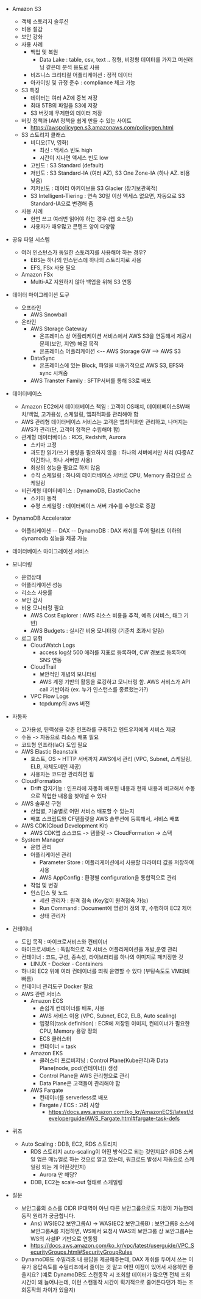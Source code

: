 * Amazon S3
  * 객체 스토리지 솔루션
  * 비용 절감
  * 보안 강화
  * 사용 사례
    * 백업 및 복원
      * Data Lake : table, csv, text .. 정형, 비정형 데이터를 가지고 머신러닝 같은데 분석 용도로 사용
    * 비즈니스 크리티컬 어플리케이션 : 정적 데이터
    * 아카이빙 및 규정 준수 : compliance 체크 가능
  * S3 특징
    * 데이터는 여러 AZ에 중복 저장
    * 최대 5TB의 파일을 S3에 저장
    * S3 버킷에 무제한의 데이터 저장
  * 버킷 정책과 IAM 정책을 쉽게 만들 수 있는 사이트 
    * https://awspolicygen.s3.amazonaws.com/policygen.html
  * S3 스토리지 클래스
    * 비디오(TV, 영화)
      * 최신 : 액세스 빈도 high
      * 시간이 지나면 액세스 빈도 low
    * 고빈도 : S3 Standard (default)
    * 저빈도 : S3 Standard-IA (여러 AZ), S3 One Zone-IA (하나 AZ. 비용 낮음)
    * 저저빈도 : 데이터 아키이브용 S3 Glacier (장기보관목적)
    * S3 Intelligent-Tiering : 연속 30일 이상 엑세스 없으면, 자동으로 S3 Standard-IA으로 변경해 줌
  * 사용 사례
    * 한번 쓰고 여러번 읽어야 하는 경우 (웹 호스팅)
    * 사용자가 매우많고 콘텐츠 양이 다양함

* 공유 파일 시스템
  * 여러 인스턴스가 동일한 스토리지를 사용해야 하는 경우?
    * EBS는 하나의 인스턴스에 하나의 스토리지로 사용
    * EFS, FSx 사용 필요
  * Amazon FSx
    * Multi-AZ 지원하지 않아 백업을 위해 S3 연동

* 데이터 마이그레이션 도구
  * 오프라인
    * AWS Snowball
  * 온라인
    * AWS Storage Gateway
      * 온프레미스 상 어플리케이션 서비스에서 AWS S3을 연동해서 제공시 문제(보안, 지연) 해결 목적
      * 온프레미스 어플리케이션 <-- AWS Storage GW --> AWS S3
    * DataSync
      * 온프레미스에 있는 Block, 파일을 비동기적으로 AWS S3, EFS와 sync 시켜줌
    * AWS Transter Family : SFTP서버를 통해 S3로 배포

* 데이터베이스
  * Amazon EC2에서 데이터베이스 책임 : 고객이 OS패치, 데이터베이스SW패치/백업, 고가용성, 스케일링, 앱최적화를 관리해야 함
  * AWS 관리형 데이터베이스 서비스는 고객은 앱최적화만 관리하고, 나머지는 AWS가 관리(단, 고객이 정책은 수립해야 함)
  * 관계형 데이터베이스 : RDS, Redshift, Aurora
    * 스키마 고정
    * 과도한 읽기/쓰기 용량을 필요하지 않음 : 하나의 서버에서만 처리 (다중AZ 이긴하나, 하나 서버만 사용)
    * 최상의 성능을 필요로 하지 않음
    * 수직 스케일링 : 하나의 데이터베이스 서버로 CPU, Memory 증감으로 스케일링
  * 비관계형 데이터베이스 : DynamoDB, ElasticCache
    * 스키마 동적
    * 수평 스케일링 : 데이터베이스 서버 개수를 수평으로 증감

* DynamoDB Accelerator
  * 어플리케이션 -- DAX -- DynamoDB : DAX 캐쉬를 두어 밀리초 이하의 dynamodb 성능을 제공 가능
* 데이터베이스 마이그레이션 서비스

* 모니터링
  * 운영상태
  * 어플리케이션 성능
  * 리소스 사용률
  * 보안 감사
  * 비용 모니터링 필요
    * AWS Cost Explorer : AWS 리소스 비용을 추적, 예측 (서비스, 태그 기반)
    * AWS Budgets : 실시간 비용 모니터링 (기준치 초과시 알림)
  * 로그 유형
    * CloudWatch Logs
      * access log상 500 에러를 지표로 등록하여, CW 경보로 등록하여 SNS 연동
    * CloudTrail
      * 보안적인 개념의 모니터링
      * AWS 계정 기반의 활동을 로깅하고 모니터링 함. AWS 서비스가 API call 기반이라 (ex. 누가 인스턴스를 종료했는가?)
    * VPC Flow Logs
      * tcpdump의 aws 버전

* 자동화
  * 고가용성, 탄력성을 갖춘 인프라를 구축하고 엔드유저에게 서비스 제공
  * 수동 -> 자동으로 리소스 배포 필요
  * 코드형 인프라(IaC) 도입 필요
  * AWS Elastic Beanstalk
    * 호스트, OS ~ HTTP 서버까지 AWS에서 관리 (VPC, Subnet, 스케일링, ELB, 자체도메인 제공)
    * 사용자는 코드만 관리하면 됨
  * CloudFormation
    * Drift 감지기능 : 인프라에 자동화 배포된 내용과 현재 내용과 비교해서 수동으로 작업한 내용을 찾아낼 수 있다
  * AWS 솔루션 구현
    * 산업별, 기술별로 어떤 서비스 배포할 수 있는지
    * 배포 스크립트와 CF템플릿을 AWS 솔루션에 등록해서, 서비스 배포
  * AWS CDK(Cloud Development Kit)
    * AWS CDK앱 소스코드 -> 템플릿 -> CloudFormation -> 스택
  * System Manager
    * 운영 관리
    * 어플리케이션 관리
      * Parameter Store : 어플리케이션에서 사용할 파라미터 값을 저장하여 사용
      * AWS AppConfig : 환경별 configuration을 통합적으로 관리
    * 작업 및 변경
    * 인스턴스 및 노드
      * 세션 관리자 : 원격 접속 (Key없이 원격접속 가능)
      * Run Command : Document에 명령어 정의 후, 수행하여 EC2 제어
      * 상태 관리자

* 컨테이너
  * 도입 목적 : 마이크로서비스와 컨테이너
  * 마이크로서비스 : 독립적으로 각 서비스 어플리케이션을 개발,운영 관리
  * 컨테이너 : 코드, 구성, 종속성, 라이브러리를 하나의 이미지로 패키징한 것
    * LINUX - Docker - Containers
  * 하나의 EC2 위에 여러 컨테이너를 띄워 운영할 수 있다 (부팅속도도 VM대비 빠름)
  * 컨테이너 관리도구 Docker 필요
  * AWS 관련 서비스
    * Amazon ECS
      * 손쉽게 컨테이너를 배포, 사용
      * AWS 서비스 이용 (VPC, Subnet, EC2, ELB, Auto scaling)
      * 앱정의(task definition) : ECR에 저장된 이미지, 컨테이너가 필요한 CPU, Memory 용량 정의
      * ECS 클러스터
      * 컨테이너 = task
    * Amazon EKS
      * 클러스터 프로비저닝 : Control Plane(Kube관리)과 Data Plane(node, pod(컨테이너)) 생성
      * Control Plane을 AWS 관리형으로 관리
      * Data Plane은 고객들이 관리해야 함
    * AWS Fargate
      * 컨테이너를 serverless로 배포
      * Fargate / ECS : 고려 사항
        * https://docs.aws.amazon.com/ko_kr/AmazonECS/latest/developerguide/AWS_Fargate.html#fargate-task-defs

* 퀴즈
  * Auto Scaling : DDB, EC2, RDS 스토리지
    * RDS 스토리지 auto-scaling이 어떤 방식으로 되는 것인지요? (RDS 스케일 업은 매뉴얼로 하는 것으로 알고 있는데, 워크로드 발생시 자동으로 스케일링 되는 게 어떤것인지)
      * Aurora 만 해당?
    * DDB, EC2는 scale-out 형태로 스케일링
  
* 질문
  * 보안그룹의 소스를 CIDR IP대역이 아닌 다른 보안그룹으로도 지정이 가능한데 동작 원리가 궁금합니다.
    * Ans) WS(EC2 보안그룹A) -> WAS(EC2 보안그룹B) : 보안그룹B 소스에 보안그룹A를 지정하면, WS에서 요청시 WAS의 보안그룹 상 보안그룹A는 WS의 사설IP 기반으로 연동됨
    * https://docs.aws.amazon.com/ko_kr/vpc/latest/userguide/VPC_SecurityGroups.html#SecurityGroupRules
  * DynamoDB도 수밀리초 내 응답을 제공해주는데, DAX 캐쉬를 두어서 쓰는 이유가 응답속도를 수밀리초에서 줄이는 것 말고 어떤 이점이 있어서 사용하면 좋을지요? (예로 DynamoDB도 스캔동작 시 조회할 데이터가 많으면 전체 조회시간이 꽤 늘어나는데, 이런 스캔동작 시간이 획기적으로 줄어든다던가 하는 조회동작의 차이가 있을지)
